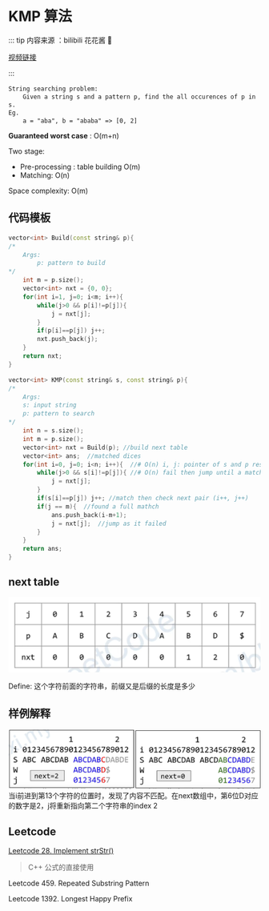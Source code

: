 # KMP 算法

::: tip
内容来源 ：bilibili 花花酱 :tada:

[视频链接](https://www.bilibili.com/video/BV1PA411h7VY?from=search&seid=14633182677430781061)

:::

```
String searching problem:
	Given a string s and a pattern p, find the all occurences of p in s.
Eg.
	a = "aba", b = "ababa" => [0, 2] 
```

**Guaranteed worst case** : O(m+n)

Two stage:

- Pre-processing : table building O(m)
- Matching: O(n)

Space complexity: O(m)

## 代码模板

```cpp
vector<int> Build(const string& p){
/*
    Args:
    	p: pattern to build  
*/
    int m = p.size();
    vector<int> nxt = {0, 0};
    for(int i=1, j=0; i<m; i++){
        while(j>0 && p[i]!=p[j]){
            j = nxt[j];
        }
        if(p[i]==p[j]) j++;
        nxt.push_back(j);
    }
    return nxt;
}
```

```cpp
vector<int> KMP(const string& s, const string& p){
/*
    Args:
	s: input string
	p: pattern to search
*/
    int n = s.size();
    int m = p.size();
    vector<int> nxt = Build(p); //build next table
    vector<int> ans;  //matched dices
    for(int i=0, j=0; i<n; i++){  //# O(n) i, j: pointer of s and p respectively
        while(j>0 && s[i]!=p[j]){ //# O(n) fail then jump until a match or j==0
            j = nxt[j];
        }
        if(s[i]==p[j]) j++; //match then check next pair (i++, j++)
        if(j == m){  //found a full mathch
            ans.push_back(i-m+1);
            j = nxt[j];  //jump as it failed
        }
    }
    return ans;
}
```

## next table <br>
![next](/next.png)

Define: 这个字符前面的字符串，前缀又是后缀的长度是多少

## 样例解释

![kmp2](/kmp2.png) <br>
当i前进到第13个字符的位置时，发现了内容不匹配。在next数组中，第6位D对应的数字是2，j将重新指向第二个字符串的index 2



## Leetcode 

[Leetcode 28. Implement strStr()](https://www.yuque.com/docs/share/bc327c57-4723-49a8-9815-99941b0a2602?#)

> C++ 公式的直接使用

Leetcode 459. Repeated Substring Pattern

Leetcode 1392. Longest Happy Prefix





